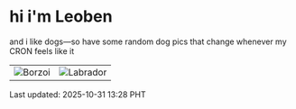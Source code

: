 # hi i'm Leoben

and i like dogs—so have some random dog pics that change whenever my CRON feels like it

|  |  |
|--------|----------|
| ![Borzoi](https://random-dog-vercel.vercel.app/api/random-borzoi?v=1761888482) | ![Labrador](https://random-dog-vercel.vercel.app/api/random-labrador?v=1761888482) |

Last updated: 2025-10-31 13:28 PHT
